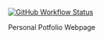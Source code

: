 [![GitHub Workflow Status](https://github.com/rauf-asad/rauf-asad.github.io/actions/workflows/generate_html.yml/badge.svg)](https://github.com/rauf-asad/rauf-asad.github.io/actions)

Personal Potfolio Webpage